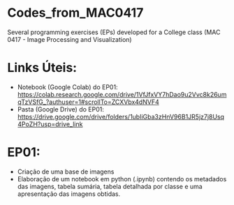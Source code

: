 # Codes_from_MAC0417
Several programming exercises (EPs) developed for a College class (MAC 0417 - Image Processing and Visualization)

# Links Úteis:
- Notebook (Google Colab) do EP01: https://colab.research.google.com/drive/1VfJfxVY7hDao9u2Vvc8k26umqTzVSfG_?authuser=1#scrollTo=ZCXVbx4dNVF4
- Pasta (Google Drive) do EP01: https://drive.google.com/drive/folders/1ubIiGba3zHnV96B1JR5jz7j8Usq4PoZH?usp=drive_link

# EP01:
- Criação de uma base de imagens
- Elaboração de um notebook em python (.ipynb) contendo os metadados das imagens, tabela sumária, tabela detalhada por classe e uma apresentação das imagens obtidas.
